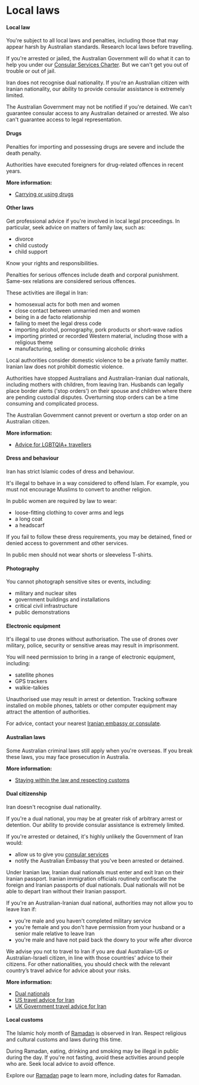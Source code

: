 # Local laws

#### Local law

You're subject to all local laws and penalties, including those that may appear harsh by Australian standards. Research local laws before travelling.

If you're arrested or jailed, the Australian Government will do what it can to help you under our [Consular Services Charter](/consular-services/consular-services-charter "Consular Services Charter"). But we can't get you out of trouble or out of jail.

Iran does not recognise dual nationality. If you're an Australian citizen with Iranian nationality, our ability to provide consular assistance is extremely limited.

The Australian Government may not be notified if you're detained. We can't guarantee consular access to any Australian detained or arrested. We also can't guarantee access to legal representation.

#### Drugs

Penalties for importing and possessing drugs are severe and include the death penalty.

Authorities have executed foreigners for drug-related offences in recent years.

**More information:**

* [Carrying or using drugs](/before-you-go/laws/drugs "Carrying or using drugs")

#### Other laws

Get professional advice if you're involved in local legal proceedings. In particular, seek advice on matters of family law, such as:

* divorce
* child custody
* child support

Know your rights and responsibilities.

Penalties for serious offences include death and corporal punishment. Same-sex relations are considered serious offences.

These activities are illegal in Iran:

* homosexual acts for both men and women
* close contact between unmarried men and women
* being in a de facto relationship
* failing to meet the legal dress code
* importing alcohol, pornography, pork products or short-wave radios
* importing printed or recorded Western material, including those with a religious theme
* manufacturing, selling or consuming alcoholic drinks

Local authorities consider domestic violence to be a private family matter. Iranian law does not prohibit domestic violence.

Authorities have stopped Australians and Australian-Iranian dual nationals, including mothers with children, from leaving Iran. Husbands can legally place border alerts ('stop orders') on their spouse and children where there are pending custodial disputes. Overturning stop orders can be a time consuming and complicated process.

The Australian Government cannot prevent or overturn a stop order on an Australian citizen.

**More information:**

* [Advice for LGBTQIA+ travellers](/before-you-go/who-you-are/LGBTQIA "Advice for LGBTQIA+ travellers")

#### Dress and behaviour

Iran has strict Islamic codes of dress and behaviour.

It's illegal to behave in a way considered to offend Islam. For example, you must not encourage Muslims to convert to another religion.

In public women are required by law to wear:

* loose-fitting clothing to cover arms and legs
* a long coat
* a headscarf

If you fail to follow these dress requirements, you may be detained, fined or denied access to government and other services.

In public men should not wear shorts or sleeveless T-shirts.

#### Photography

You cannot photograph sensitive sites or events, including:

* military and nuclear sites
* government buildings and installations
* critical civil infrastructure
* public demonstrations

#### Electronic equipment

It's illegal to use drones without authorisation. The use of drones over military, police, security or sensitive areas may result in imprisonment.

You will need permission to bring in a range of electronic equipment, including:

* satellite phones
* GPS trackers
* walkie-talkies

Unauthorised use may result in arrest or detention. Tracking software installed on mobile phones, tablets or other computer equipment may attract the attention of authorities.

For advice, contact your nearest [Iranian embassy or consulate](https://protocol.dfat.gov.au/Public/Missions/93).

#### Australian laws

Some Australian criminal laws still apply when you're overseas. If you break these laws, you may face prosecution in Australia.

**More information:**

* [Staying within the law and respecting customs](/before-you-go/laws "Staying within the law")

#### Dual citizenship

Iran doesn't recognise dual nationality.

If you're a dual national, you may be at greater risk of arbitrary arrest or detention. Our ability to provide consular assistance is extremely limited.

If you're arrested or detained, it's highly unlikely the Government of Iran would:

* allow us to give you [consular services](/consular-services "Our services")
* notify the Australian Embassy that you've been arrested or detained.

Under Iranian law, Iranian dual nationals must enter and exit Iran on their Iranian passport. Iranian immigration officials routinely confiscate the foreign and Iranian passports of dual nationals. Dual nationals will not be able to depart Iran without their Iranian passport.

If you're an Australian-Iranian dual national, authorities may not allow you to leave Iran if:

* you're male and you haven't completed military service
* you're female and you don't have permission from your husband or a senior male relative to leave Iran
* you're male and have not paid back the dowry to your wife after divorce

We advise you not to travel to Iran if you are dual Australian-US or Australian-Israeli citizen, in line with those countries' advice to their citizens. For other nationalities, you should check with the relevant country’s travel advice for advice about your risks.

**More information:**

* [Dual nationals](/before-you-go/who-you-are/dual-nationals "Advice for dual nationals")
* [US travel advice for Iran](https://travel.state.gov/content/travel/en/international-travel/International-Travel-Country-Information-Pages/Iran.html)
* [UK Government travel advice for Iran](https://www.gov.uk/foreign-travel-advice/iran/safety-and-security)

#### Local customs

The Islamic holy month of [Ramadan](/before-you-go/major-events "Going overseas for a major event") is observed in Iran. Respect religious and cultural customs and laws during this time.

During Ramadan, eating, drinking and smoking may be illegal in public during the day. If you're not fasting, avoid these activities around people who are. Seek local advice to avoid offence.

Explore our [Ramadan](https://www.smartraveller.gov.au/before-you-go/major-events/ramadan) page to learn more, including dates for Ramadan.
